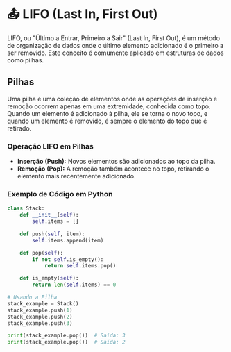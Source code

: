 # 📤 LIFO (Last In, First Out)

LIFO, ou "Último a Entrar, Primeiro a Sair" (Last In, First Out), é um método de organização de dados onde o último elemento adicionado é o primeiro a ser removido. Este conceito é comumente aplicado em estruturas de dados como pilhas.

## Pilhas

Uma pilha é uma coleção de elementos onde as operações de inserção e remoção ocorrem apenas em uma extremidade, conhecida como topo. Quando um elemento é adicionado à pilha, ele se torna o novo topo, e quando um elemento é removido, é sempre o elemento do topo que é retirado.

### Operação LIFO em Pilhas

- **Inserção (Push):** Novos elementos são adicionados ao topo da pilha.
- **Remoção (Pop):** A remoção também acontece no topo, retirando o elemento mais recentemente adicionado.

### Exemplo de Código em Python

```python
class Stack:
    def __init__(self):
        self.items = []

    def push(self, item):
        self.items.append(item)

    def pop(self):
        if not self.is_empty():
            return self.items.pop()

    def is_empty(self):
        return len(self.items) == 0

# Usando a Pilha
stack_example = Stack()
stack_example.push(1)
stack_example.push(2)
stack_example.push(3)

print(stack_example.pop())  # Saída: 3
print(stack_example.pop())  # Saída: 2
```
